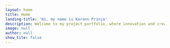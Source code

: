 ```yaml
---
layout: home
title: Home
landing-title: 'Hi, my name is Karann Prinja'
description: Welcome to my project portfolio, where innovation and creativity converge! Here, you will find a diverse collection of my ventures, each representing a unique blend of expertise, passion, and determination. From software development and web design to data analysis and problem-solving, my portfolio encapsulates my journey as a multidisciplinary professional. Through these projects, I have honed my skills in integrating cutting-edge technologies, collaborating with cross-functional teams, and delivering exceptional results. Join me on this dynamic exploration as I showcase the power of imagination, strategy, and meticulous execution within the realm of project development
image: null
author: null
show_tile: false
---
```


